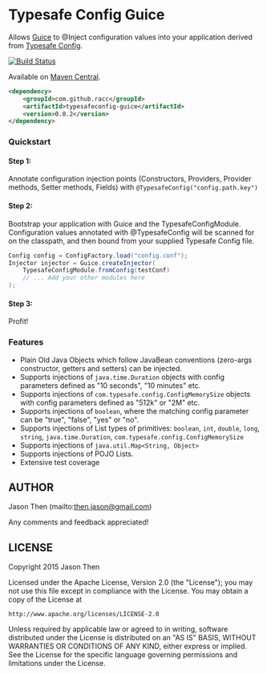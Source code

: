 # Typesafe Config Guice
Allows [Guice](https://github.com/google/guice) to @Inject configuration values into your application derived from [Typesafe Config](https://github.com/typesafehub/config).

[![Build Status](https://travis-ci.org/racc/typesafeconfig-guice.svg?branch=master)](https://travis-ci.org/racc/typesafeconfig-guice)

Available on [Maven Central](http://search.maven.org/#search%7Cga%7C1%7Ca%3A%22typesafeconfig-guice%22).
 
```xml
<dependency>
    <groupId>com.github.racc</groupId>
    <artifactId>typesafeconfig-guice</artifactId>
    <version>0.0.2</version>
</dependency>
```

### Quickstart
#### Step 1:
Annotate configuration injection points (Constructors, Providers, Provider methods, Setter methods, Fields) with ```@TypesafeConfig("config.path.key")```

#### Step 2:
Bootstrap your application with Guice and the TypesafeConfigModule.
Configuration values annotated with @TypesafeConfig will be scanned for on the classpath, and then bound from your supplied Typesafe Config file.
```java
Config config = ConfigFactory.load("config.conf");
Injector injector = Guice.createInjector(
	TypesafeConfigModule.fromConfig(testConf)
	// ... Add your other modules here
);
```

#### Step 3:
Profit!

### Features
- Plain Old Java Objects which follow JavaBean conventions (zero-args constructor, getters and setters) can be injected. 
- Supports injections of `java.time.Duration` objects with config parameters defined as "10 seconds", "10 minutes" etc.
- Supports injections of `com.typesafe.config.ConfigMemorySize` objects with config parameters defined as "512k" or "2M" etc.
- Supports injections of `boolean`, where the matching config parameter can be "true", "false", "yes" or "no".
- Supports injections of List types of primitives: `boolean`, `int`, `double`, `long`, `string`, `java.time.Duration`, `com.typesafe.config.ConfigMemorySize`
- Supports injections of `java.util.Map<String, Object>`
- Supports injections of POJO Lists.
- Extensive test coverage

AUTHOR
-----------
Jason Then (mailto:then.jason@gmail.com)

Any comments and feedback appreciated!

LICENSE
-----------
Copyright 2015 Jason Then

Licensed under the Apache License, Version 2.0 (the "License");
you may not use this file except in compliance with the License.
You may obtain a copy of the License at

    http://www.apache.org/licenses/LICENSE-2.0

Unless required by applicable law or agreed to in writing, software
distributed under the License is distributed on an "AS IS" BASIS,
WITHOUT WARRANTIES OR CONDITIONS OF ANY KIND, either express or implied.
See the License for the specific language governing permissions and
limitations under the License.